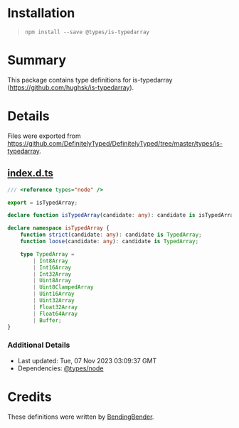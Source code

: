 # Installation
> `npm install --save @types/is-typedarray`

# Summary
This package contains type definitions for is-typedarray (https://github.com/hughsk/is-typedarray).

# Details
Files were exported from https://github.com/DefinitelyTyped/DefinitelyTyped/tree/master/types/is-typedarray.
## [index.d.ts](https://github.com/DefinitelyTyped/DefinitelyTyped/tree/master/types/is-typedarray/index.d.ts)
````ts
/// <reference types="node" />

export = isTypedArray;

declare function isTypedArray(candidate: any): candidate is isTypedArray.TypedArray;

declare namespace isTypedArray {
    function strict(candidate: any): candidate is TypedArray;
    function loose(candidate: any): candidate is TypedArray;

    type TypedArray =
        | Int8Array
        | Int16Array
        | Int32Array
        | Uint8Array
        | Uint8ClampedArray
        | Uint16Array
        | Uint32Array
        | Float32Array
        | Float64Array
        | Buffer;
}

````

### Additional Details
 * Last updated: Tue, 07 Nov 2023 03:09:37 GMT
 * Dependencies: [@types/node](https://npmjs.com/package/@types/node)

# Credits
These definitions were written by [BendingBender](https://github.com/BendingBender).
